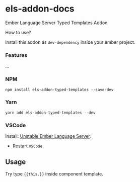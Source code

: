 # els-addon-docs
Ember Language Server Typed Templates Addon


How to use?

Install this addon as `dev-dependency` inside your ember project.


### Features

...

### NPM
`npm install els-addon-typed-templates --save-dev`

### Yarn
`yarn add els-addon-typed-templates --dev`

### VSCode

Install: [Unstable Ember Language Server](https://marketplace.visualstudio.com/items?itemName=lifeart.vscode-ember-unstable).

* Restart `VSCode`.

## Usage

Try type `{{this.}}` inside component template.
